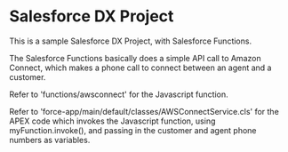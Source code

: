 # Salesforce DX Project

This is a sample Salesforce DX Project, with Salesforce Functions.

The Salesforce Functions basically does a simple API call to Amazon Connect, which makes a phone call to connect between an agent and a customer.

Refer to 'functions/awsconnect' for the Javascript function.

Refer to 'force-app/main/default/classes/AWSConnectService.cls' for the APEX code which invokes the Javascript function, using myFunction.invoke(), and passing in the customer and agent phone numbers as variables.